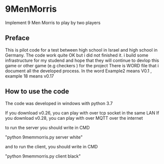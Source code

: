 # 9MenMorris
Implement 9 Men Morris to play by two players

Preface
-------------------
This is pilot code for a test between high school in Israel and high school in Germany.
The code work quite OK but i did not finished it.
i build some infrastructure for my studend and hope that they will continue to devlop this game or other
game (e.g checkers ) for the project
There is WORD file that i document all the developed process.
In the word Example2 means V0.1 ,
example 18 means v0.17


How to use the code
---------------------------
The code was developed in windows with python 3.7

If you download v0.26, you can play with over tcp socket in the same LAN
If you download v0.28, you can play with over MQTT over the internet

to run the server you should write in CMD

"python 9memmorris.py server white"

and to run the client, you should write in CMD

"python 9memmorris.py client black"









